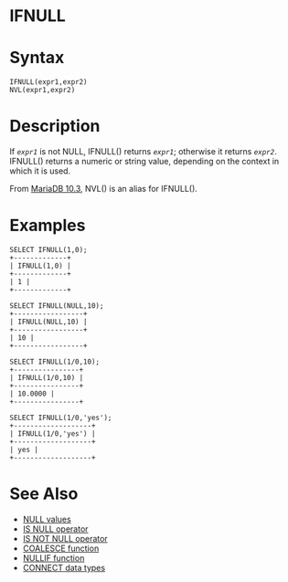 # IFNULL

#

# Syntax

```
IFNULL(expr1,expr2)
NVL(expr1,expr2)
```

#

# Description

If *`expr1`* is not NULL, IFNULL() returns *`expr1`*; otherwise it returns
*`expr2`*. IFNULL() returns a numeric or string value, depending on the
context in which it is used.

From [MariaDB 10.3](https://app.gitbook.com/s/aEnK0ZXmUbJzqQrTjFyb/mariadb-community-server/what-is-mariadb-103), NVL() is an alias for IFNULL().

#

# Examples

```
SELECT IFNULL(1,0); 
+-------------+
| IFNULL(1,0) |
+-------------+
| 1 |
+-------------+

SELECT IFNULL(NULL,10);
+-----------------+
| IFNULL(NULL,10) |
+-----------------+
| 10 |
+-----------------+

SELECT IFNULL(1/0,10);
+----------------+
| IFNULL(1/0,10) |
+----------------+
| 10.0000 |
+----------------+

SELECT IFNULL(1/0,'yes');
+-------------------+
| IFNULL(1/0,'yes') |
+-------------------+
| yes |
+-------------------+
```

#

# See Also

* [NULL values](../../../../data-types/null-values.md)
* [IS NULL operator](../../../operators/comparison-operators/is-null.md)
* [IS NOT NULL operator](../../../operators/comparison-operators/is-not-null.md)
* [COALESCE function](../../../operators/comparison-operators/coalesce.md)
* [NULLIF function](nullif.md)
* [CONNECT data types](../../../../storage-engines/connect/connect-data-types.md#null-handling)